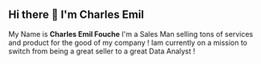 ## Hi there 👋 I'm Charles Emil
My Name is **Charles Emil Fouche** I'm a Sales Man selling tons of services and product for the good of my company ! Iam currently on a mission to switch from being a great seller to a great Data Analyst ! 

<!--
**CharlesEmil/CharlesEmil** is a ✨ _special_ ✨ repository because its `README.md` (this file) appears on your GitHub profile.

Here are some ideas to get you started:

- 🔭 I’m currently working on ...
- 🌱 I’m currently learning ...
- 👯 I’m looking to collaborate on ...
- 🤔 I’m looking for help with ...
- 💬 Ask me about ...
- 📫 How to reach me: ...
- 😄 Pronouns: ...
- ⚡ Fun fact: ...
-->
